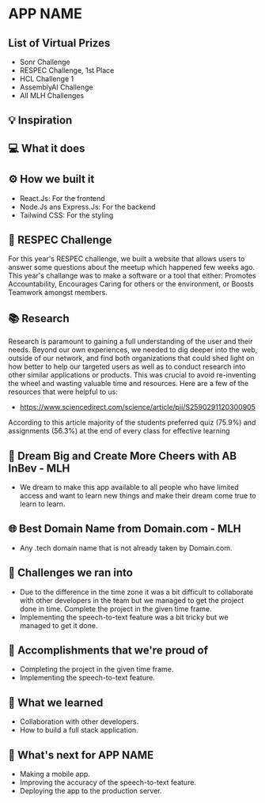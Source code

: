 # APP NAME

## List of Virtual Prizes

- Sonr Challenge
- RESPEC Challenge, 1st Place
- HCL Challenge 1
- AssemblyAI Challenge
- All MLH Challenges

## 💡 Inspiration

## 💻 What it does

## ⚙️ How we built it

- React.Js: For the frontend
- Node.Js ans Express.Js: For the backend
- Tailwind CSS: For the styling

## 💼 RESPEC Challenge

For this year's RESPEC challenge, we built a website that allows users to answer some questions about the meetup which happened few weeks ago. This year's challange was to make a software or a tool that either: Promotes Accountability, Encourages Caring for others or the environment, or Boosts Teamwork amongst members.

## 📚 Research

Research is paramount to gaining a full understanding of the user and their needs. Beyond our own experiences, we needed to dig deeper into the web, outside of our network, and find both organizations that could shed light on how better to help our targeted users as well as to conduct research into other similar applications or products. This was crucial to avoid re-inventing the wheel and wasting valuable time and resources. Here are a few of the resources that were helpful to us:

- https://www.sciencedirect.com/science/article/pii/S2590291120300905

According to this article majority of the students preferred quiz (75.9%) and assignments (56.3%) at the end of every class for effective learning

<!--
## 🔐 Best Blockchain Project Using Hedera

We are using Hedera’s testnet to make a make a decentralized **What we are using it for** . Hedera is a decentralized public network that utilizes the Hashgraph consensus algorithm to overcome the traditional limitations of blockchain and allow one to create the next era of fast, fair, and secure applications.

-->

## 🍻 Dream Big and Create More Cheers with AB InBev - MLH

- We dream to make this app available to all people who have limited access and want to learn new things and make their dream come true to learn to learn.

## 🌐 Best Domain Name from Domain.com - MLH

- Any .tech domain name that is not already taken by Domain.com.

## 🧠 Challenges we ran into

- Due to the difference in the time zone it was a bit difficult to collaborate with other developers in the team but we managed to get the project done in time. Complete the project in the given time frame.
- Implementing the speech-to-text feature was a bit tricky but we managed to get it done.

## 🏅 Accomplishments that we're proud of

- Completing the project in the given time frame.
- Implementing the speech-to-text feature.

## 📖 What we learned

- Collaboration with other developers.
- How to build a full stack application.

## 🚀 What's next for APP NAME

- Making a mobile app.
- Improving the accuracy of the speech-to-text feature.
- Deploying the app to the production server.
